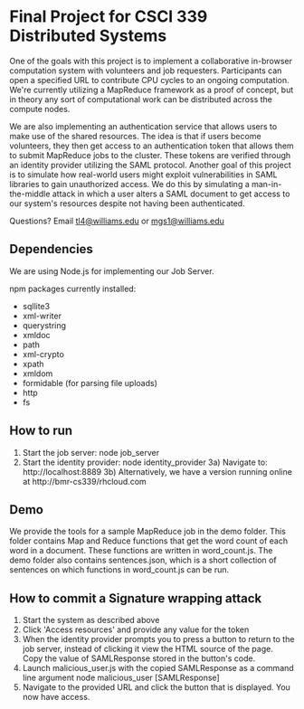 # Final Project for CSCI 339 Distributed Systems

One of the goals with this project is to implement a collaborative in-browser computation system with volunteers and job requesters. Participants can open a specified URL to contribute CPU cycles to an ongoing computation. We're currently utilizing a MapReduce framework as a proof of concept, but in theory any sort of computational work can be distributed across the compute nodes. 

We are also implementing an authentication service that allows users to make use of the shared resources. The idea is that if users become volunteers, they then get access to an authentication token that allows them to submit MapReduce jobs to the cluster. These tokens are verified through an identity provider utilizing the SAML protocol. Another goal of this project is to simulate how real-world users might exploit vulnerabilities in SAML libraries to gain unauthorized access. We do this by simulating a man-in-the-middle attack in which a user alters a SAML document to get access to our system's resources despite not having been authenticated.

Questions?
Email tl4@williams.edu or mgs1@williams.edu

## Dependencies

We are using Node.js for implementing our Job Server.

npm packages currently installed:
- sqllite3
- xml-writer
- querystring
- xmldoc
- path
- xml-crypto
- xpath
- xmldom
- formidable (for parsing file uploads)
- http
- fs


## How to run

1) Start the job server: node job_server
2) Start the identity provider: node identity_provider
3a) Navigate to: http://localhost:8889
3b) Alternatively, we have a version running online at http://bmr-cs339/rhcloud.com 


## Demo

We provide the tools for a sample MapReduce job in the demo folder. This folder contains Map and Reduce functions that get the word count of each word in a document. These functions are written in word_count.js. The demo folder also contains sentences.json, which is a short collection of sentences on which functions in word_count.js can be run.


## How to commit a Signature wrapping attack

1) Start the system as described above
2) Click 'Access resources' and provide any value for the token
3) When the identity provider prompts you to press a button to return to the job server, instead of clicking it view the HTML source of the page. Copy the value of SAMLResponse stored in the button's code.
4) Launch malicious_user.js with the copied SAMLResponse as a command line argument
	node malicious_user [SAMLResponse]
5) Navigate to the provided URL and click the button that is displayed. You now have access. 

